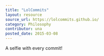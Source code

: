 ```yaml
---
title: "LolCommits"
layout: resource
source_url: https://lolcommits.github.io/
category: Philosophy
contributor: una
posted_date: 2015-03-08
---
```

A selfie with every commit!
